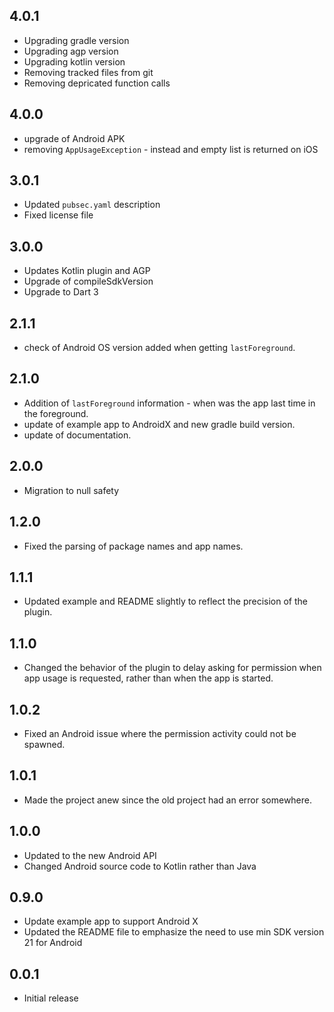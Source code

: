 ## 4.0.1

* Upgrading gradle version
* Upgrading agp version
* Upgrading kotlin version
* Removing tracked files from git
* Removing depricated function calls

## 4.0.0

* upgrade of Android APK
* removing `AppUsageException` - instead and empty list is returned on iOS

## 3.0.1

* Updated `pubsec.yaml` description
* Fixed license file

## 3.0.0

* Updates Kotlin plugin and AGP
* Upgrade of compileSdkVersion
* Upgrade to Dart 3

## 2.1.1

* check of Android OS version added when getting `lastForeground`.

## 2.1.0

* Addition of `lastForeground` information - when was the app last time in the foreground.
* update of example app to AndroidX and new gradle build version.
* update of documentation.

## 2.0.0

* Migration to null safety

## 1.2.0

* Fixed the parsing of package names and app names.

## 1.1.1

* Updated example and README slightly to reflect the precision of the plugin.

## 1.1.0

* Changed the behavior of the plugin to delay asking for permission when app usage is requested, rather than when the app is started.

## 1.0.2

* Fixed an Android issue where the permission activity could not be spawned.

## 1.0.1

* Made the project anew since the old project had an error somewhere.

## 1.0.0

* Updated to the new Android API
* Changed Android source code to Kotlin rather than Java

## 0.9.0

* Update example app to support Android X
* Updated the README file to emphasize the need to use min SDK version 21 for Android

## 0.0.1

* Initial release
